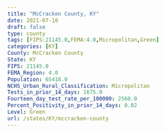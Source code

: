 ```yaml
---
title: "McCracken County, KY"
date: 2021-07-10
draft: false
type: county
tags: [FIPS:21145.0,FEMA:4.0,Micropolitan,Green]
categories: [KY]
County: McCracken County
State: KY
FIPS: 21145.0
FEMA_Region: 4.0
Population: 65418.0
NCHS_Urban_Rural_Classification: Micropolitan
Tests_in_prior_14_days: 1675.0
Fourteen_day_test_rate_per_100000: 2560.0
Percent_Positivity_in_prior_14_days: 0.02
Level: Green
url: /states/KY/mccracken-county
---
```



